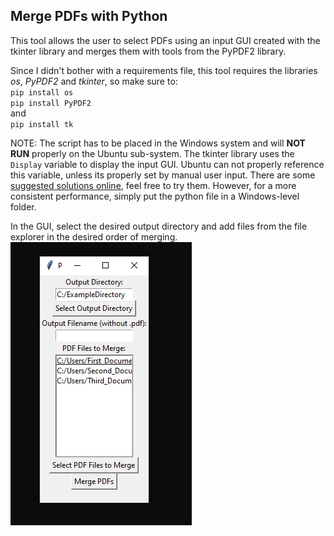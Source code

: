 ## Merge PDFs with Python

This tool allows the user to select PDFs using an input GUI created with the tkinter library and merges them with tools from the PyPDF2 library.

Since I didn't bother with a requirements file, this tool requires the libraries *os*, *PyPDF2* and *tkinter*, so make sure to:\
``pip install os``\
``pip install PyPDF2``\
and \
``pip install tk``

NOTE: The script has to be placed in the Windows system and will **NOT RUN** properly on the Ubuntu sub-system. The tkinter library uses the ``Display`` variable to display the input GUI. Ubuntu can not properly reference this variable, unless its properly set by manual user input. There are some [suggested solutions online](https://stackoverflow.com/questions/37604289/tkinter-tclerror-no-display-name-and-no-display-environment-variable), feel free to try them. However, for a more consistent performance, simply put the python file in a Windows-level folder.

In the GUI, select the desired output directory and add files from the file explorer in the desired order of merging.
![Screenshot](PDFMergeTool_Screenshot.png)
